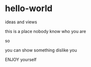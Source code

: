 # hello-world
ideas and views

this is a place nobody know who you are

so

you can show something dislike you

ENJOY yourself
